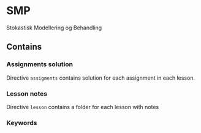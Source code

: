 # SMP
Stokastisk Modellering og Behandling

## Contains

### Assignments solution

Directive `assigments` contains solution for each assignment in each lesson.

### Lesson notes 

Directive `lesson` contains a folder for each lesson with notes

### Keywords
